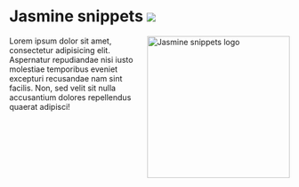 # Jasmine snippets <img src="https://api.travis-ci.org/caiogondim/jasmine-sublime-snippets.png?branch=master">

<img
  src="https://raw.github.com/caiogondim/jasmine-sublime-snippets/master/img/logo.png"
  alt="Jasmine snippets logo"
  align="right"
  width="256"
/>

Lorem ipsum dolor sit amet, consectetur adipisicing elit. Aspernatur repudiandae
nisi iusto molestiae temporibus eveniet excepturi recusandae nam sint facilis.
Non, sed velit sit nulla accusantium dolores repellendus quaerat adipisci!
